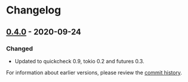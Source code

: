 # Changelog

## [0.4.0] - 2020-09-24
### Changed
- Updated to quickcheck 0.9, tokio 0.2 and futures 0.3.

For information about earlier versions, please review the [commit history](https://github.com/facebookincubator/rust-partial-io/commits/master).

[0.4.0]: https://github.com/facebookincubator/rust-partial-io/releases/tag/0.4.0
